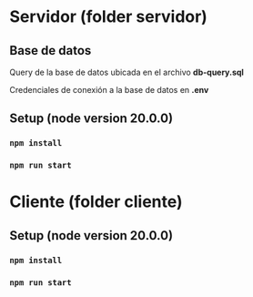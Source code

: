 # Servidor (folder servidor)

## Base de datos

Query de la base de datos ubicada en el archivo **db-query.sql**  

Credenciales de conexión a la base de datos en **.env**

## Setup (node version 20.0.0)

### `npm install`
### `npm run start`  
  
  
# Cliente (folder cliente)

## Setup (node version 20.0.0)

### `npm install`
### `npm run start`
